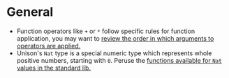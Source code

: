 # General

- Function operators like `+` or `*` follow specific rules for function application, you may want to [review the order in which arguments to operators are applied.][function-operators]
- Unison's `Nat` type is a special numeric type which represents whole positive numbers, starting with `0`. Peruse the [functions available for `Nat` values in the standard lib.][nat-std-lib]

[function-operators]: https://www.unison-lang.org/learn/fundamentals/values-and-functions/function-application-operators/
[nat-std-lib]: https://share.unison-lang.org/latest/namespaces/unison/base/;/types/Nat
